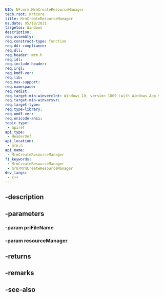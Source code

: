 ```yaml
---
UID: NF:mrm.MrmCreateResourceManager
tech.root: mrtcore 
title: MrmCreateResourceManager
ms.date: 05/18/2021 
targetos: Windows
description: 
req.assembly: 
req.construct-type: function
req.ddi-compliance: 
req.dll: 
req.header: mrm.h
req.idl: 
req.include-header: 
req.irql: 
req.kmdf-ver: 
req.lib: 
req.max-support: 
req.namespace: 
req.redist: 
req.target-min-winverclnt: Windows 10, version 1809 (with Windows App SDK 0.5 or later) 
req.target-min-winversvr: 
req.target-type: 
req.type-library: 
req.umdf-ver: 
req.unicode-ansi: 
topic_type:
 - apiref
api_type:
 - HeaderDef
api_location:
 - mrm.h
api_name:
 - MrmCreateResourceManager
f1_keywords:
 - MrmCreateResourceManager
 - mrm/MrmCreateResourceManager
dev_langs:
 - c++
---
```


## -description

## -parameters

### -param priFileName

### -param resourceManager

## -returns

## -remarks

## -see-also

